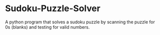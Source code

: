 # Sudoku-Puzzle-Solver
A python program that solves a sudoku puzzle by scanning the puzzle for 0s (blanks) and testing for valid numbers.
